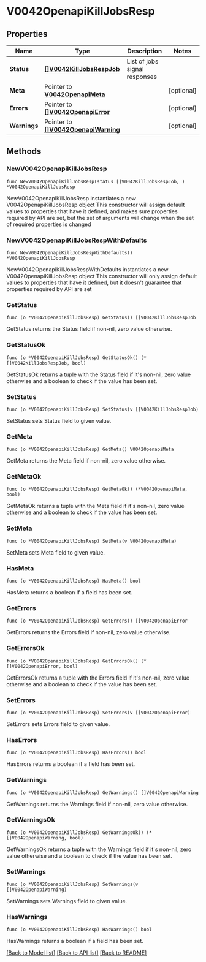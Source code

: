 # V0042OpenapiKillJobsResp

## Properties

Name | Type | Description | Notes
------------ | ------------- | ------------- | -------------
**Status** | [**[]V0042KillJobsRespJob**](V0042KillJobsRespJob.md) | List of jobs signal responses | 
**Meta** | Pointer to [**V0042OpenapiMeta**](V0042OpenapiMeta.md) |  | [optional] 
**Errors** | Pointer to [**[]V0042OpenapiError**](V0042OpenapiError.md) |  | [optional] 
**Warnings** | Pointer to [**[]V0042OpenapiWarning**](V0042OpenapiWarning.md) |  | [optional] 

## Methods

### NewV0042OpenapiKillJobsResp

`func NewV0042OpenapiKillJobsResp(status []V0042KillJobsRespJob, ) *V0042OpenapiKillJobsResp`

NewV0042OpenapiKillJobsResp instantiates a new V0042OpenapiKillJobsResp object
This constructor will assign default values to properties that have it defined,
and makes sure properties required by API are set, but the set of arguments
will change when the set of required properties is changed

### NewV0042OpenapiKillJobsRespWithDefaults

`func NewV0042OpenapiKillJobsRespWithDefaults() *V0042OpenapiKillJobsResp`

NewV0042OpenapiKillJobsRespWithDefaults instantiates a new V0042OpenapiKillJobsResp object
This constructor will only assign default values to properties that have it defined,
but it doesn't guarantee that properties required by API are set

### GetStatus

`func (o *V0042OpenapiKillJobsResp) GetStatus() []V0042KillJobsRespJob`

GetStatus returns the Status field if non-nil, zero value otherwise.

### GetStatusOk

`func (o *V0042OpenapiKillJobsResp) GetStatusOk() (*[]V0042KillJobsRespJob, bool)`

GetStatusOk returns a tuple with the Status field if it's non-nil, zero value otherwise
and a boolean to check if the value has been set.

### SetStatus

`func (o *V0042OpenapiKillJobsResp) SetStatus(v []V0042KillJobsRespJob)`

SetStatus sets Status field to given value.


### GetMeta

`func (o *V0042OpenapiKillJobsResp) GetMeta() V0042OpenapiMeta`

GetMeta returns the Meta field if non-nil, zero value otherwise.

### GetMetaOk

`func (o *V0042OpenapiKillJobsResp) GetMetaOk() (*V0042OpenapiMeta, bool)`

GetMetaOk returns a tuple with the Meta field if it's non-nil, zero value otherwise
and a boolean to check if the value has been set.

### SetMeta

`func (o *V0042OpenapiKillJobsResp) SetMeta(v V0042OpenapiMeta)`

SetMeta sets Meta field to given value.

### HasMeta

`func (o *V0042OpenapiKillJobsResp) HasMeta() bool`

HasMeta returns a boolean if a field has been set.

### GetErrors

`func (o *V0042OpenapiKillJobsResp) GetErrors() []V0042OpenapiError`

GetErrors returns the Errors field if non-nil, zero value otherwise.

### GetErrorsOk

`func (o *V0042OpenapiKillJobsResp) GetErrorsOk() (*[]V0042OpenapiError, bool)`

GetErrorsOk returns a tuple with the Errors field if it's non-nil, zero value otherwise
and a boolean to check if the value has been set.

### SetErrors

`func (o *V0042OpenapiKillJobsResp) SetErrors(v []V0042OpenapiError)`

SetErrors sets Errors field to given value.

### HasErrors

`func (o *V0042OpenapiKillJobsResp) HasErrors() bool`

HasErrors returns a boolean if a field has been set.

### GetWarnings

`func (o *V0042OpenapiKillJobsResp) GetWarnings() []V0042OpenapiWarning`

GetWarnings returns the Warnings field if non-nil, zero value otherwise.

### GetWarningsOk

`func (o *V0042OpenapiKillJobsResp) GetWarningsOk() (*[]V0042OpenapiWarning, bool)`

GetWarningsOk returns a tuple with the Warnings field if it's non-nil, zero value otherwise
and a boolean to check if the value has been set.

### SetWarnings

`func (o *V0042OpenapiKillJobsResp) SetWarnings(v []V0042OpenapiWarning)`

SetWarnings sets Warnings field to given value.

### HasWarnings

`func (o *V0042OpenapiKillJobsResp) HasWarnings() bool`

HasWarnings returns a boolean if a field has been set.


[[Back to Model list]](../README.md#documentation-for-models) [[Back to API list]](../README.md#documentation-for-api-endpoints) [[Back to README]](../README.md)


